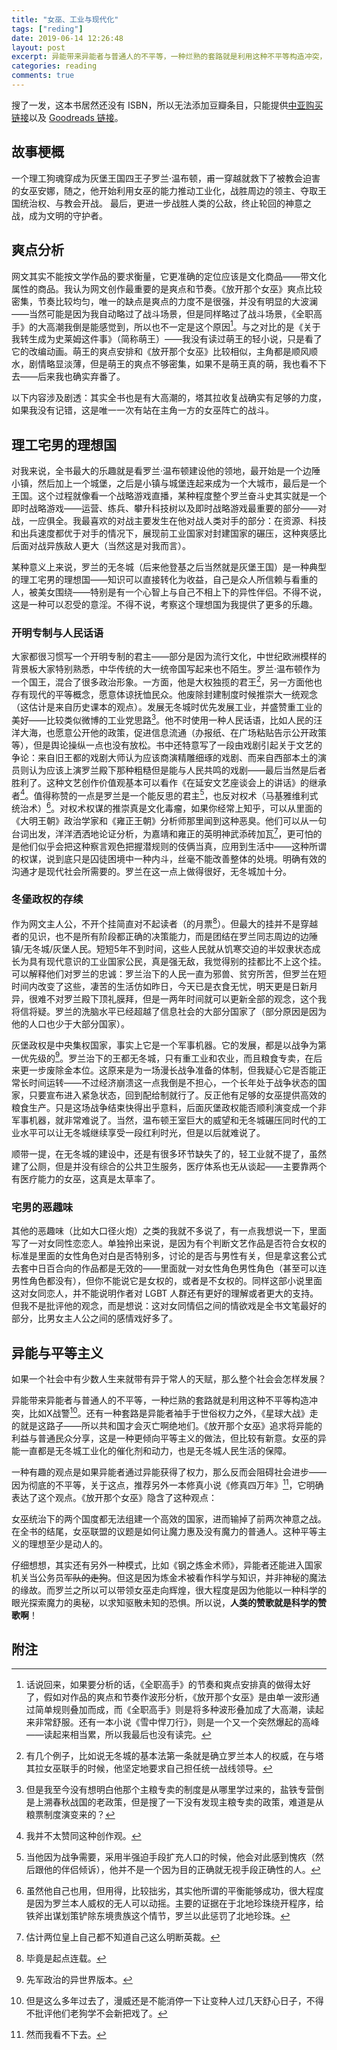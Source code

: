```yaml
---
title: "女巫、工业与现代化"
tags: ["reding"]
date: 2019-06-14 12:26:48
layout: post
excerpt: 异能带来异能者与普通人的不平等，一种烂熟的套路就是利用这种不平等构造冲突，《放开那个女巫》追求将异能的利益与普通民众分享，这是一种更倾向平等主义的做法，但比较有新意。
categories: reading
comments: true
---
```


搜了一发，这本书居然还没有 ISBN，所以无法添加豆瓣条目，只能提供[中亚购买链接](https://www.amazon.cn/dp/B07235PC26/ref=sr_1_1?__mk_zh_CN=%E4%BA%9A%E9%A9%AC%E9%80%8A%E7%BD%91%E7%AB%99&crid=17A3GH6ZTZ6HJ&keywords=%E6%94%BE%E5%BC%80%E9%82%A3%E4%B8%AA%E5%A5%B3%E5%B7%AB&qid=1560089282&s=gateway&sprefix=%E6%94%BE%E5%BC%80%E9%82%A3%2Caps%2C161&sr=8-1)以及 [Goodreads 链接](https://www.goodreads.com/book/show/33838030-stepping-into-a-new-world)。

## 故事梗概 ##

一个理工狗魂穿成为灰堡王国四王子罗兰·温布顿，甫一穿越就救下了被教会迫害的女巫安娜，随之，他开始利用女巫的能力推动工业化，战胜周边的领主、夺取王国统治权、与教会开战。
<span class="cover">最后，更进一步战胜人类的公敌，终止轮回的神意之战，成为文明的守护者。</span>

## 爽点分析 ##

网文其实不能按文学作品的要求衡量，它更准确的定位应该是文化商品——带文化属性的商品。我认为网文创作最重要的是爽点和节奏。《放开那个女巫》爽点比较密集，节奏比较均匀，唯一的缺点是爽点的力度不是很强，并没有明显的大波澜——当然可能是因为我自动略过了战斗场景，但是同样略过了战斗场景，《全职高手》的大高潮我倒是能感觉到，所以也不一定是这个原因[^1]。与之对比的是《关于我转生成为史莱姆这件事》（简称萌王）——我没有读过萌王的轻小说，只是看了它的改编动画。萌王的爽点安排和《放开那个女巫》比较相似，主角都是顺风顺水，剧情略显淡薄，但是萌王的爽点不够密集，如果不是萌王真的萌，我也看不下去——后来我也确实弃番了。

以下内容涉及剧透：<a class="cover">其实全书也是有大高潮的，塔其拉收复战确实有足够的力度，如果我没有记错，这是唯一一次有站在主角一方的女巫阵亡的战斗。</a>

## 理工宅男的理想国 ##

对我来说，全书最大的乐趣就是看罗兰·温布顿建设他的领地，最开始是一个边陲小镇，然后加上一个城堡，之后是小镇与城堡连起来成为一个大城市，最后是一个王国。这个过程就像看一个战略游戏直播，某种程度整个罗兰奋斗史其实就是一个即时战略游戏——运营、练兵、攀升科技树以及即时战略游戏最重要的部分——对战，一应俱全。我最喜欢的对战主要发生在他对战人类对手的部分：在资源、科技和出兵速度都优于对手的情况下，展现前工业国家对封建国家的碾压，这种爽感比后面对战异族敌人更大（当然这是对我而言）。

某种意义上来说，罗兰的无冬城（后来他登基之后当然就是灰堡王国）是一种典型的理工宅男的理想国——知识可以直接转化为收益，自己是众人所信赖与看重的人，被美女围绕——特别是有一个心智上与自己不相上下的异性伴侣。不得不说，这是一种可以忍受的意淫。不得不说，考察这个理想国为我提供了更多的乐趣。

### 开明专制与人民话语 ###

大家都很习惯写一个开明专制的君主——部分是因为流行文化，中世纪欧洲模样的背景板大家特别熟悉，中华传统的大一统帝国写起来也不陌生。罗兰·温布顿作为一个国王，混合了很多政治形象。一方面，他是大权独揽的君王[^2]，另一方面他也存有现代的平等概念，愿意体谅抚恤民众。他废除封建制度时候推崇大一统观念（这估计是来自历史课本的观点）。发展无冬城时优先发展工业，并盛赞重工业的美好——比较类似微博的工业党思路[^3]。他不时使用一种人民话语，比如人民的汪洋大海，也愿意公开他的政策，促进信息流通（办报纸、在广场粘贴告示公开政策等），但是舆论操纵一点也没有放松。书中还特意写了一段由戏剧引起关于文艺的争论：来自旧王都的戏剧大师认为应该商演精雕细琢的戏剧、而来自西部本土的演员则认为应该上演罗兰殿下那种粗糙但是能与人民共鸣的戏剧——最后当然是后者胜利了。这种文艺创作价值观基本可以看作《在延安文艺座谈会上的讲话》的继承者[^4]。值得称赞的一点是罗兰是一个能反思的君主[^5]，也反对权术（马基雅维利式统治术）[^6]。对权术权谋的推崇真是文化毒瘤，如果你经常上知乎，可以从里面的《大明王朝》政治学家和《雍正王朝》分析师那里闻到这种恶臭。他们可以从一句台词出发，洋洋洒洒地论证分析，为嘉靖和雍正的英明神武添砖加瓦[^7]，更可怕的是他们似乎会把这种察言观色把握潜规则的伎俩当真，应用到生活中——这种所谓的权谋，说到底只是囚徒困境中一种内斗，丝毫不能改善整体的处境。明确有效的沟通才是现代社会所需要的。罗兰在这一点上做得很好，无冬城加十分。

### 冬堡政权的存续 ###

作为网文主人公，不开个挂简直对不起读者（的月票[^8]）。但最大的挂并不是穿越者的见识，也不是所有阶段都正确的决策能力，而是团结在罗兰同志周边的边陲镇/无冬城/灰堡人民。短短5年不到时间，这些人民就从饥寒交迫的半奴隶状态成长为具有现代意识的工业国家公民，真是强无敌，我觉得别的挂都比不上这个挂。可以解释他们对罗兰的忠诚：罗兰治下的人民一直为邪兽、贫穷所苦，但罗兰在短时间内改变了这些，凄苦的生活仿如昨日，今天已是衣食无忧，明天更是日新月异，很难不对罗兰殿下顶礼膜拜，但是一两年时间就可以更新全部的观念，这个我将信将疑。罗兰的洗脑水平已经超越了信息社会的大部分国家了（部分原因是因为他的人口也少于大部分国家）。

灰堡政权是中央集权国家，事实上它是一个军事机器。它的发展，都是以战争为第一优先级的[^9]。罗兰治下的王都无冬城，只有重工业和农业，而且粮食专卖，在后来更一步废除金本位。这原来是为一场漫长战争准备的体制，但我疑心它是否能正常长时间运转——不过经济崩溃这一点我倒是不担心，一个长年处于战争状态的国家，只要宣布进入紧急状态，回到配给制就行了。反正他有足够的女巫提供高效的粮食生产。只是这场战争结束快得出乎意料，后面灰堡政权能否顺利演变成一个非军事机器，就非常难说了。当然，温布顿王室巨大的威望和无冬城碾压同时代的工业水平可以让无冬城继续享受一段红利时光，但是以后就难说了。

顺带一提，在无冬城的建设中，还是有很多环节缺失了的，轻工业就不提了，虽然建了公厕，但是并没有综合的公共卫生服务，医疗体系也无从谈起——主要靠两个有医疗能力的女巫，这真是太草率了。

### 宅男的恶趣味 ###

其他的恶趣味（比如大口径火炮）之类的我就不多说了，有一点我想说一下，里面写了一对女同性恋恋人。单独拎出来说，是因为有个判断文艺作品是否符合女权的标准是里面的女性角色对白是否特别多，讨论的是否与男性有关，但是拿这套公式去套中日百合向的作品都是无效的——里面就一对女性角色男性角色（甚至可以连男性角色都没有），但你不能说它是女权的，或者是不女权的。同样这部小说里面这对女同恋人，并不能说明作者对 LGBT 人群还有更好的理解或者更大的支持。但我不是批评他的观念，而是想说：这对女同情侣之间的情欲戏是全书文笔最好的部分，比男女主人公之间的感情戏好多了。

## 异能与平等主义 ##

如果一个社会中有少数人生来就带有异于常人的天赋，那么整个社会会怎样发展？

异能带来异能者与普通人的不平等，一种烂熟的套路就是利用这种不平等构造冲突，比如X战警[^10]。还有一种套路是异能者袖手于世俗权力之外，《星球大战》走的就是这路子——所以共和国才会灭亡啊绝地们。《放开那个女巫》追求将异能的利益与普通民众分享，这是一种更倾向平等主义的做法，但比较有新意。女巫的异能一直都是无冬城工业化的催化剂和动力，也是无冬城人民生活的保障。

一种有趣的观点是如果异能者通过异能获得了权力，那么反而会阻碍社会进步——因为彻底的不平等，关于这点，推荐另外一本修真小说《修真四万年》[^11]，它明确表达了这个观点。《放开那个女巫》隐含了这种观点：

<span class="cover">女巫统治下的两个国度都无法组建一个高效的国家，进而输掉了前两次神意之战。在全书的结尾，女巫联盟的议题是如何让魔力惠及没有魔力的普通人。这种平等主义的理想至少是动人的。</span>

仔细想想，其实还有另外一种模式，比如《钢之炼金术师》，异能者还能进入国家机关当公务员<del>军队的走狗</del>。但这是因为炼金术被看作科学与知识，并非神秘的魔法的缘故。而罗兰之所以可以带领女巫走向辉煌，很大程度是因为他能以一种科学的眼光探索魔力的奥秘，以求知驱散未知的恐惧。所以说，**人类的赞歌就是科学的赞歌啊**！




## 附注 ##

[^1]: 话说回来，如果要分析的话，《全职高手》的节奏和爽点安排真的做得太好了，假如对作品的爽点和节奏作波形分析，《放开那个女巫》是由单一波形通过简单规则叠加而成，而《全职高手》则是将多种波形叠加成了大高潮，读起来非常舒服。还有一本小说《雪中悍刀行》，则是一个又一个突然爆起的高峰——读起来相当累，所以我最后也没有读完。

[^2]: <span class="cover">有几个例子，比如说无冬城的基本法第一条就是确立罗兰本人的权威，在与塔其拉女巫联手的时候，他坚定地要求自己担任统一战线领导。</span>

[^3]: 但是我至今没有想明白他那个主粮专卖的制度是从哪里学过来的，盐铁专营倒是上溯春秋战国的老政策，但是搜了一下没有发现主粮专卖的政策，难道是从粮票制度演变来的？

[^4]: 我并不太赞同这种创作观。

[^5]: 当他因为战争需要，采用半强迫手段扩充人口的时候，他会对此感到愧疚（然后跟他的伴侣倾诉），他并不是一个因为目的正确就无视手段正确性的人。

[^6]: 虽然他自己也用，但用得，比较拙劣，其实他所谓的平衡能够成功，很大程度是因为罗兰本人威权的无人可以动摇。<span class="cover">主要的证据在于北地珍珠绕开程序，给铁斧出谋划策铲除东境贵族这个情节，罗兰以此惩罚了北地珍珠。</span>

[^7]: 估计两位皇上自己都不知道自己这么明断英裁。

[^8]: 毕竟是起点连载。

[^9]: 先军政治的异世界版本。

[^10]: 但是这么多年过去了，漫威还是不能消停一下让变种人过几天舒心日子，不得不批评他们老狗学不会新把戏了。

[^11]: 然而我看不下去。
